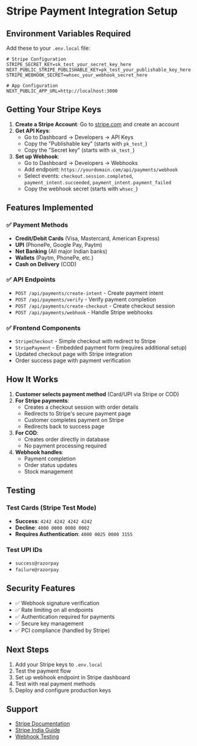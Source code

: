 # Stripe Payment Integration Setup

## Environment Variables Required

Add these to your `.env.local` file:

```env
# Stripe Configuration
STRIPE_SECRET_KEY=sk_test_your_secret_key_here
NEXT_PUBLIC_STRIPE_PUBLISHABLE_KEY=pk_test_your_publishable_key_here
STRIPE_WEBHOOK_SECRET=whsec_your_webhook_secret_here

# App Configuration
NEXT_PUBLIC_APP_URL=http://localhost:3000
```

## Getting Your Stripe Keys

1. **Create a Stripe Account**: Go to [stripe.com](https://stripe.com) and create an account
2. **Get API Keys**: 
   - Go to Dashboard → Developers → API Keys
   - Copy the "Publishable key" (starts with `pk_test_`)
   - Copy the "Secret key" (starts with `sk_test_`)
3. **Set up Webhook**:
   - Go to Dashboard → Developers → Webhooks
   - Add endpoint: `https://yourdomain.com/api/payments/webhook`
   - Select events: `checkout.session.completed`, `payment_intent.succeeded`, `payment_intent.payment_failed`
   - Copy the webhook secret (starts with `whsec_`)

## Features Implemented

### ✅ Payment Methods
- **Credit/Debit Cards** (Visa, Mastercard, American Express)
- **UPI** (PhonePe, Google Pay, Paytm)
- **Net Banking** (All major Indian banks)
- **Wallets** (Paytm, PhonePe, etc.)
- **Cash on Delivery** (COD)

### ✅ API Endpoints
- `POST /api/payments/create-intent` - Create payment intent
- `POST /api/payments/verify` - Verify payment completion
- `POST /api/payments/create-checkout` - Create checkout session
- `POST /api/payments/webhook` - Handle Stripe webhooks

### ✅ Frontend Components
- `StripeCheckout` - Simple checkout with redirect to Stripe
- `StripePayment` - Embedded payment form (requires additional setup)
- Updated checkout page with Stripe integration
- Order success page with payment verification

## How It Works

1. **Customer selects payment method** (Card/UPI via Stripe or COD)
2. **For Stripe payments**:
   - Creates a checkout session with order details
   - Redirects to Stripe's secure payment page
   - Customer completes payment on Stripe
   - Redirects back to success page
3. **For COD**:
   - Creates order directly in database
   - No payment processing required
4. **Webhook handles**:
   - Payment completion
   - Order status updates
   - Stock management

## Testing

### Test Cards (Stripe Test Mode)
- **Success**: `4242 4242 4242 4242`
- **Decline**: `4000 0000 0000 0002`
- **Requires Authentication**: `4000 0025 0000 3155`

### Test UPI IDs
- `success@razorpay`
- `failure@razorpay`

## Security Features

- ✅ Webhook signature verification
- ✅ Rate limiting on all endpoints
- ✅ Authentication required for payments
- ✅ Secure key management
- ✅ PCI compliance (handled by Stripe)

## Next Steps

1. Add your Stripe keys to `.env.local`
2. Test the payment flow
3. Set up webhook endpoint in Stripe dashboard
4. Test with real payment methods
5. Deploy and configure production keys

## Support

- [Stripe Documentation](https://stripe.com/docs)
- [Stripe India Guide](https://stripe.com/docs/payments/india)
- [Webhook Testing](https://stripe.com/docs/webhooks/test)
